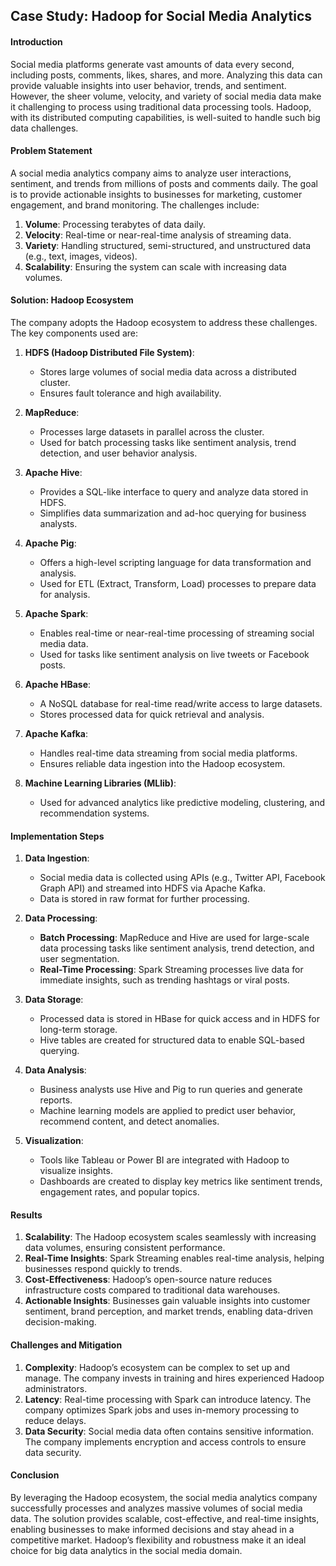 ## Case Study: Hadoop for Social Media Analytics


#### Introduction

   Social media platforms generate vast amounts of data every second, including posts, comments, likes, shares, and more. Analyzing this data can provide valuable insights into user behavior, trends, and sentiment. However, the sheer volume, velocity, and variety of social media data make it challenging to process using traditional data processing tools. Hadoop, with its distributed computing capabilities, is well-suited to handle such big data challenges.

#### Problem Statement
   A social media analytics company aims to  analyze user interactions, sentiment, and trends from millions of posts and comments daily. The goal is to provide actionable insights to businesses for marketing, customer engagement, and brand monitoring. The challenges include:
1. **Volume**: Processing terabytes of data daily.
2. **Velocity**: Real-time or near-real-time analysis of streaming data.
3. **Variety**: Handling structured, semi-structured, and unstructured data (e.g., text, images, videos).
4. **Scalability**: Ensuring the system can scale with increasing data volumes.

#### Solution: Hadoop Ecosystem
The company adopts the Hadoop ecosystem to address these challenges. The key components used are:

1. **HDFS (Hadoop Distributed File System)**:
   - Stores large volumes of social media data across a distributed cluster.
   - Ensures fault tolerance and high availability.

2. **MapReduce**:
   - Processes large datasets in parallel across the cluster.
   - Used for batch processing tasks like sentiment analysis, trend detection, and user behavior analysis.

3. **Apache Hive**:
   - Provides a SQL-like interface to query and analyze data stored in HDFS.
   - Simplifies data summarization and ad-hoc querying for business analysts.

4. **Apache Pig**:
   - Offers a high-level scripting language for data transformation and analysis.
   - Used for ETL (Extract, Transform, Load) processes to prepare data for analysis.

5. **Apache Spark**:
   - Enables real-time or near-real-time processing of streaming social media data.
   - Used for tasks like sentiment analysis on live tweets or Facebook posts.

6. **Apache HBase**:
   - A NoSQL database for real-time read/write access to large datasets.
   - Stores processed data for quick retrieval and analysis.

7. **Apache Kafka**:
   - Handles real-time data streaming from social media platforms.
   - Ensures reliable data ingestion into the Hadoop ecosystem.

8. **Machine Learning Libraries (MLlib)**:
   - Used for advanced analytics like predictive modeling, clustering, and recommendation systems.

#### Implementation Steps
1. **Data Ingestion**:
   - Social media data is collected using APIs (e.g., Twitter API, Facebook Graph API) and streamed into HDFS via Apache Kafka.
   - Data is stored in raw format for further processing.

2. **Data Processing**:
   - **Batch Processing**: MapReduce and Hive are used for large-scale data processing tasks like sentiment analysis, trend detection, and user segmentation.
   - **Real-Time Processing**: Spark Streaming processes live data for immediate insights, such as trending hashtags or viral posts.

3. **Data Storage**:
   - Processed data is stored in HBase for quick access and in HDFS for long-term storage.
   - Hive tables are created for structured data to enable SQL-based querying.

4. **Data Analysis**:
   - Business analysts use Hive and Pig to run queries and generate reports.
   - Machine learning models are applied to predict user behavior, recommend content, and detect anomalies.

5. **Visualization**:
   - Tools like Tableau or Power BI are integrated with Hadoop to visualize insights.
   - Dashboards are created to display key metrics like sentiment trends, engagement rates, and popular topics.

#### Results
1. **Scalability**: The Hadoop ecosystem scales seamlessly with increasing data volumes, ensuring consistent performance.
2. **Real-Time Insights**: Spark Streaming enables real-time analysis, helping businesses respond quickly to trends.
3. **Cost-Effectiveness**: Hadoop’s open-source nature reduces infrastructure costs compared to traditional data warehouses.
4. **Actionable Insights**: Businesses gain valuable insights into customer sentiment, brand perception, and market trends, enabling data-driven decision-making.

#### Challenges and Mitigation
1. **Complexity**: Hadoop’s ecosystem can be complex to set up and manage. The company invests in training and hires experienced Hadoop administrators.
2. **Latency**: Real-time processing with Spark can introduce latency. The company optimizes Spark jobs and uses in-memory processing to reduce delays.
3. **Data Security**: Social media data often contains sensitive information. The company implements encryption and access controls to ensure data security.

#### Conclusion
By leveraging the Hadoop ecosystem, the social media analytics company successfully processes and analyzes massive volumes of social media data. The solution provides scalable, cost-effective, and real-time insights, enabling businesses to make informed decisions and stay ahead in a competitive market. Hadoop’s flexibility and robustness make it an ideal choice for big data analytics in the social media domain.

